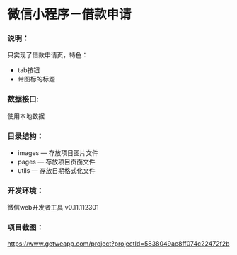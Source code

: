 # 微信小程序－借款申请

### 说明：

只实现了借款申请页，特色：
- tab按钮
- 带图标的标题

### 数据接口:

使用本地数据

### 目录结构：

- images — 存放项目图片文件
- pages — 存放项目页面文件
- utils — 存放日期格式化文件

### 开发环境：

微信web开发者工具 v0.11.112301

### 项目截图：

https://www.getweapp.com/project?projectId=5838049ae8ff074c22472f2b
